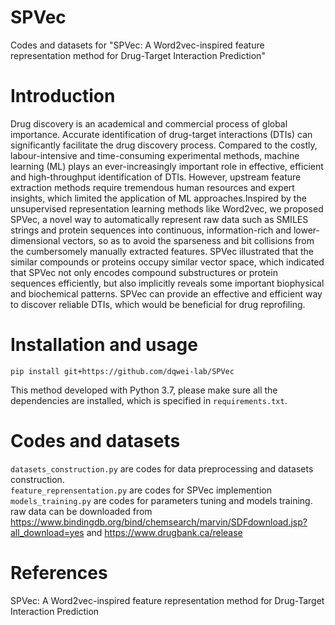 # SPVec
Codes and datasets for "SPVec: A Word2vec-inspired feature representation method for Drug-Target Interaction Prediction"
# Introduction
Drug discovery is an academical and commercial process of global importance. Accurate identification of drug-target interactions (DTIs) can significantly facilitate the drug discovery process. Compared to the costly, labour-intensive and time-consuming experimental methods, machine learning (ML) plays an ever-increasingly important role in effective, efficient and high-throughput identification of DTIs. However, upstream feature extraction methods require tremendous human resources and expert insights, which limited the application of ML approaches.Inspired by the unsupervised representation learning methods like Word2vec, we proposed SPVec, a novel way to automatically represent raw data such as SMILES strings and protein sequences into continuous, information-rich and lower-dimensional vectors, so as to avoid the sparseness and bit collisions from the cumbersomely manually extracted features. SPVec illustrated that the similar compounds or proteins occupy similar vector space, which indicated that SPVec not only encodes compound substructures or protein sequences efficiently, but also implicitly reveals some important biophysical and biochemical patterns. SPVec can provide an effective and efficient way to discover reliable DTIs, which would be beneficial for drug reprofiling.
# Installation and usage
 `pip install git+https://github.com/dqwei-lab/SPVec`
 
This method developed with Python 3.7, please make sure all the dependencies are installed, which is specified in `requirements.txt`.

# Codes and datasets
`datasets_construction.py` are codes for data preprocessing and datasets construction.  
`feature_reprensentation.py` are codes for SPVec implemention  
`models_training.py` are codes for parameters tuning and models training.  
raw data can be downloaded from https://www.bindingdb.org/bind/chemsearch/marvin/SDFdownload.jsp?all_download=yes  and https://www.drugbank.ca/release

# References
SPVec: A Word2vec-inspired feature representation method for Drug-Target Interaction Prediction

